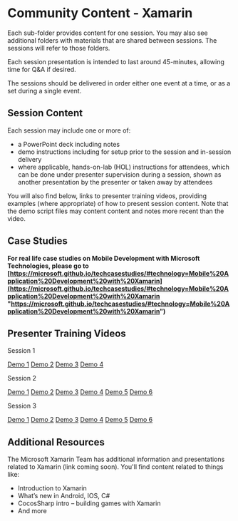 # Community Content - Xamarin #

Each sub-folder provides content for one session.  You may also see additional folders with materials that are shared between sessions.  The sessions will refer to those folders.

Each session presentation is intended to last around 45-minutes, allowing time for Q&A if desired.

The sessions should be delivered in order either one event at a time, or as a set during a single event.

## Session Content ##

Each session may include one or more of:
- a PowerPoint deck including notes
- demo instructions including for setup prior to the session and in-session delivery
- where applicable, hands-on-lab (HOL) instructions for attendees, which can be done under presenter supervision during a session, shown as another presentation by the presenter or taken away by attendees

You will also find below, links to presenter training videos, providing examples (where appropriate) of how to present session content. Note that the demo script files may content content and notes more recent than the video.  

## Case Studies ##


**For real life case studies on Mobile Development with Microsoft Technologies, please go to [https://microsoft.github.io/techcasestudies/#technology=Mobile%20Application%20Development%20with%20Xamarin](https://microsoft.github.io/techcasestudies/#technology=Mobile%20Application%20Development%20with%20Xamarin "https://microsoft.github.io/techcasestudies/#technology=Mobile%20Application%20Development%20with%20Xamarin")**

## Presenter Training Videos ##

Session 1

[Demo 1](https://channel9.msdn.com/Blogs/MVP-VisualStudio-Dev/Community-Content-Presenter-Training-Xamarin-Session-1-Demo-1) [Demo 2](https://channel9.msdn.com/Blogs/MVP-VisualStudio-Dev/Community-Content-Presenter-Training-Xamarin-Session-1-Demo-2) [Demo 3](https://channel9.msdn.com/Blogs/MVP-VisualStudio-Dev/Community-Content-Presenter-Training-Xamarin-Session-1-Demo-3) [Demo 4](https://channel9.msdn.com/Blogs/MVP-VisualStudio-Dev/Community-Content-Presenter-Training-Xamarin-Session-1-Demo-4)

Session 2

[Demo 1](https://channel9.msdn.com/Blogs/MVP-VisualStudio-Dev/Community-Content-Presenter-Training-Xamarin-Session-2-Demo-1) [Demo 2](https://channel9.msdn.com/Blogs/MVP-VisualStudio-Dev/Community-Content-Presenter-Training-Xamarin-Session-2-Demo-2) [Demo 3](https://channel9.msdn.com/Blogs/MVP-VisualStudio-Dev/Community-Content-Presenter-Training-Xamarin-Session-2-Demo-3) [Demo 4](https://channel9.msdn.com/Blogs/MVP-VisualStudio-Dev/Community-Content-Presenter-Training-Xamarin-Session-2-Demo-4) [Demo 5](https://channel9.msdn.com/Blogs/MVP-VisualStudio-Dev/Community-Content-Presenter-Training-Xamarin-Session-2-Demo-5) [Demo 6](https://channel9.msdn.com/Blogs/MVP-VisualStudio-Dev/Community-Content-Presenter-Training-Xamarin-Session-2-Demo-6)

Session 3

[Demo 1](https://channel9.msdn.com/Blogs/MVP-VisualStudio-Dev/Community-Content-Presenter-Training-Xamarin-Session-3-Demo-1) [Demo 2](https://channel9.msdn.com/Blogs/MVP-VisualStudio-Dev/Community-Content-Presenter-Training-Xamarin-Session-3-Demo-2) [Demo 3](https://channel9.msdn.com/Blogs/MVP-VisualStudio-Dev/Community-Content-Presenter-Training-Xamarin-Session-3-Demo-3) [Demo 4](https://channel9.msdn.com/Blogs/MVP-VisualStudio-Dev/Community-Content-Presenter-Training-Xamarin-Session-3-Demo-4) [Demo 5](https://channel9.msdn.com/Blogs/MVP-VisualStudio-Dev/Community-Content-Presenter-Training-Xamarin-Session-3-Demo-5) [Demo 6](https://channel9.msdn.com/Blogs/MVP-VisualStudio-Dev/Community-Content-Presenter-Training-Xamarin-Session-3-Demo-6)


## Additional Resources ##
The Microsoft Xamarin Team has additional information and presentations related to Xamarin (link coming soon). You'll find content related to things like:
- Introduction to Xamarin
- What’s new in Android, IOS, C#
- CocosSharp intro – building games with Xamarin
- And more



